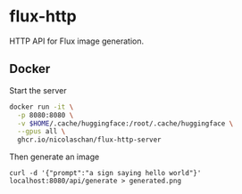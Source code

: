 # flux-http

HTTP API for Flux image generation.

## Docker

Start the server

```bash
docker run -it \
  -p 8080:8080 \
  -v $HOME/.cache/huggingface:/root/.cache/huggingface \
  --gpus all \
  ghcr.io/nicolaschan/flux-http-server
```

Then generate an image

```
curl -d '{"prompt":"a sign saying hello world"}' localhost:8080/api/generate > generated.png
```
